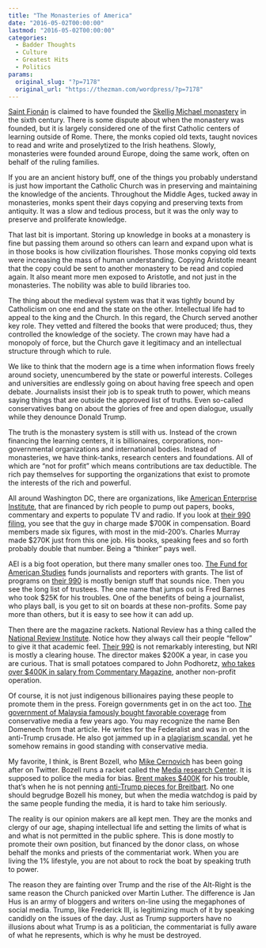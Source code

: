 ```yaml
---
title: "The Monasteries of America"
date: "2016-05-02T00:00:00"
lastmod: "2016-05-02T00:00:00"
categories:
  - Badder Thoughts
  - Culture
  - Greatest Hits
  - Politics
params:
  original_slug: "?p=7178"
  original_url: "https://thezman.com/wordpress/?p=7178"
---
```


[Saint Fionán](https://en.wikipedia.org/wiki/Finnian_of_Clonard) is
claimed to have founded the [Skellig Michael
monastery](https://en.wikipedia.org/wiki/Skellig_Michael) in the sixth
century. There is some dispute about when the monastery was founded, but
it is largely considered one of the first Catholic centers of learning
outside of Rome. There, the monks copied old texts, taught novices to
read and write and proselytized to the Irish heathens. Slowly,
monasteries were founded around Europe, doing the same work, often on
behalf of the ruling families.

If you are an ancient history buff, one of the things you probably
understand is just how important the Catholic Church was in preserving
and maintaining the knowledge of the ancients. Throughout the Middle
Ages, tucked away in monasteries, monks spent their days copying and
preserving texts from antiquity. It was a slow and tedious process, but
it was the only way to preserve and proliferate knowledge.

That last bit is important. Storing up knowledge in books at a monastery
is fine but passing them around so others can learn and expand upon what
is in those books is how civilization flourishes. Those monks copying
old texts were increasing the mass of human understanding. Copying
Aristotle meant that the copy could be sent to another monastery to be
read and copied again. It also meant more men exposed to Aristotle, and
not just in the monasteries. The nobility was able to build libraries
too.

The thing about the medieval system was that it was tightly bound by
Catholicism on one end and the state on the other. Intellectual life had
to appeal to the king and the Church. In this regard, the Church served
another key role. They vetted and filtered the books that were produced;
thus, they controlled the knowledge of the society. The crown may have
had a monopoly of force, but the Church gave it legitimacy and an
intellectual structure through which to rule.

We like to think that the modern age is a time when information flows
freely around society, unencumbered by the state or powerful interests.
Colleges and universities are endlessly going on about having free
speech and open debate. Journalists insist their job is to speak truth
to power, which means saying things that are outside the approved list
of truths. Even so-called conservatives bang on about the glories of
free and open dialogue, usually while they denounce Donald Trump.

The truth is the monastery system is still with us. Instead of the crown
financing the learning centers, it is billionaires,
corporations, non-governmental organizations and international bodies.
Instead of monasteries, we have think-tanks, research centers and
foundations. All of which are “not for profit” which means contributions
are tax deductible. The rich pay themselves for supporting the
organizations that exist to promote the interests of the rich and
powerful.

All around Washington DC, there are organizations, like [American
Enterprise Institute](http://www.aei.org/), that are financed by rich
people to pump out papers, books, commentary and experts to populate TV
and radio. If you look at [their 990
filing](http://thezman.com/blogfiles/AEI990.pdf), you see that the guy
in charge made $700K in compensation. Board members made six figures,
with most in the mid-200’s. Charles Murray made $270K just from this one
job. His books, speaking fees and so forth probably double that number.
Being a “thinker” pays well.

AEI is a big foot operation, but there many smaller ones too. [The Fund
for American Studies](https://www.tfas.org/) funds journalists and
reporters with grants. The list of programs on [their
990](http://thezman.com/blogfiles/FAS990.pdf) is mostly benign stuff
that sounds nice. Then you see the long list of trustees. The one name
that jumps out is Fred Barnes who took $25K for his troubles. One of the
benefits of being a journalist, who plays ball, is you get to sit on
boards at these non-profits. Some pay more than others, but it is easy
to see how it can add up.

Then there are the magazine rackets. National Review has a thing called
the [National Review
Institute](http://nrinstitute.org/programs/nri-fellows). Notice how they
always call their people “fellow” to give it that academic feel. [Their
990](http://thezman.com/blogfiles/NRI990.pdf) is not remarkably
interesting, but NRI is mostly a clearing house. The director makes
$200K a year, in case you are curious. That is small potatoes compared
to John Podhoretz, [who takes over $400K in salary from Commentary
Magazine](http://thezman.com/blogfiles/COM990.pdf), another non-profit
operation.

Of course, it is not just indigenous billionaires paying these people to
promote them in the press. Foreign governments get in on the act too.
[The government of Malaysia famously bought favorable
coverage](http://nymag.com/daily/intelligencer/2013/03/joshn-trevino-admits-to-shilling-for-malaysia.html)
from conservative media a few years ago. You may recognize the name Ben
Domenech from that article. He writes for the Federalist and was in on
the anti-Trump crusade. He also got jammed up in a [plagiarism
scandal](http://www.nytimes.com/2006/03/25/business/25post.html?_r=0),
yet he somehow remains in good standing with conservative media.

My favorite, I think, is Brent Bozell, who [Mike
Cernovich](http://www.dangerandplay.com/2016/04/29/mike-cernovich-danger-and-play-media/)
has been going after on Twitter. Bozell runs a racket called the [Media
research Center](http://www.mrc.org/). It is supposed to police the
media for bias. [Brent makes
$400K](http://thezman.com/blogfiles/MRC990.pdf) for his trouble, that’s
when he is not penning [anti-Trump pieces for
Breitbart](http://www.breitbart.com/2016-presidential-race/2016/04/26/brent-bozell-an-open-letter-to-conservative-friends-supporting-donald-trump/).
No one should begrudge Bozell his money, but when the media watchdog is
paid by the same people funding the media, it is hard to take him
seriously.

The reality is our opinion makers are all kept men. They are the monks
and clergy of our age, shaping intellectual life and setting the limits
of what is and what is not permitted in the public sphere. This is done
mostly to promote their own position, but financed by the donor class,
on whose behalf the monks and priests of the commentariat work. When you
are living the 1% lifestyle, you are not about to rock the boat by
speaking truth to power.

The reason they are fainting over Trump and the rise of the Alt-Right
is the same reason the Church panicked over Martin Luther. The
difference is Jan Hus is an army of bloggers and writers on-line using
the megaphones of social media. Trump, like Frederick III, is
legitimizing much of it by speaking candidly on the issues of the day.
Just as Trump supporters have no illusions about what Trump is as a
politician, the commentariat is fully aware of what he represents, which
is why he must be destroyed.
